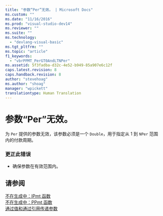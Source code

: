 ```yaml
---
title: "参数“Per”无效。 | Microsoft Docs"
ms.custom: ""
ms.date: "11/16/2016"
ms.prod: "visual-studio-dev14"
ms.reviewer: ""
ms.suite: ""
ms.technology: 
  - "devlang-visual-basic"
ms.tgt_pltfrm: ""
ms.topic: "article"
f1_keywords: 
  - "vbrPPMT_PerGT0AndLTNPer"
ms.assetid: 5f3fadba-d32c-4e52-b949-85a907e6c12f
caps.latest.revision: 8
caps.handback.revision: 8
author: "stevehoag"
ms.author: "shoag"
manager: "wpickett"
translationtype: Human Translation
---
```

# 参数“Per”无效。
为 `Per` 提供的参数无效，该参数必须是一个 `Double`，用于指定从 1 到 `NPer` 范围内的付款周期。  
  
### 更正此错误  
  
-   确保参数在有效范围内。  
  
## 请参阅  
 [不在生成中：IPmt 函数](http://msdn.microsoft.com/zh-cn/c0cce8e3-c661-4ed5-be52-70fe6e0e1b28)   
 [不在生成中：PPmt 函数](http://msdn.microsoft.com/zh-cn/9b20cd53-c9d6-4916-9e84-0eb84667a921)   
 [通过值和通过引用传递参数](../../visual-basic/programming-guide/language-features/procedures/passing-arguments-by-value-and-by-reference.md)